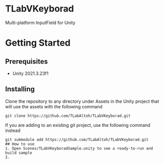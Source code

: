 # TLabVKeyborad
Multi-platform InputField for Unity

# Getting Started
## Prerequisites
- Unity 2021.3.23f1  
## Installing
Clone the repository to any directory under Assets in the Unity project that will use the assets with the following command  
```
git clone https://github.com/TLabAltoh/TLabVKeyborad.git
```
If you are adding to an existing git project, use the following command instead
```
git submodule add https://github.com/TLabAltoh/TLabVKeyborad.git
## How to use
1. Open Scenes/TLabVKeyboradSample.unity to see a ready-to-run and build sample
2. 
